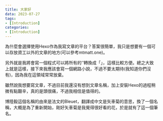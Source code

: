 ```yaml
---
title: 大家好
data: 2023-07-27
tags: 
- [Introduction]
categories: 
- [Introduction]
---
```


為什麼會選擇使用Hexo作為我寫文章的平台？答案很簡單，我只是想要有一個可以存放資工以外的文章的地方(可以參考mtmatt.one)。

<!-- more -->

另外就是我將會寫一個程式可以將所有的’’轉換成「」，這樣比較方便。總之大致上就是這樣，接下來我應該會寫一個網路小說，不過不要太期待(我知道你們沒有)，因為我在這領域常常放棄。

雖然說我想要寫文章，不過目前我還沒有想到文章名稱，加上安裝Hexo的過程稍微有點艱辛，真的是頭很痛，不過我相信是值得的。

博陸毅這個名稱的由來是法文的Bleuet，翻譯成中文是矢車菊的意思，換了一個名稱，大概是為了重新開始，剛好矢車菊是我覺得很好看的花，於是就有了這一個筆名。